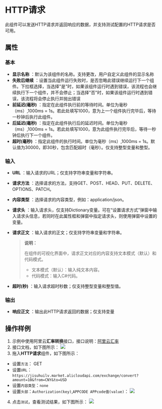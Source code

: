 # HTTP请求

此组件可以发送HTTP请求并返回响应的数据，并支持测试配置的HTTP请求是否可用。

## 属性

### 基本

- **显示名称** ：默认为该组件的名称。支持更改，用户自定义此组件的显示名称
- **失败后继续** ：设置当此组件运行失败时，是否忽略此错误继续运行下一个组件。下拉框选择，当选择"是"时，如果该组件运行时遇到错误，该流程也会继续执行下一个组件，并不会停止；当选择"否"时，如果该组件运行时遇到错误，该流程将会停止执行并抛出错误
- **前延迟(毫秒)** ：指定在此组件执行前的等待时间。单位为毫秒（ms）,1000ms = 1s。若此处填写1000，意为上一个组件执行完毕后，等待一秒钟后执行此组件。
- **后延迟(毫秒)** ：指定在此组件执行后的延迟时间。单位为毫秒（ms）,1000ms = 1s。若此处填写1000，意为此组件执行完毕后，等待一秒钟后执行下一个组件。
- **超时(毫秒)** ：指定此组件的执行时间。单位为毫秒（ms）,1000ms = 1s。默认值为30000，即30秒，包含匹配超时（毫秒）。仅支持整型变量和整型。

### 输入

- **URL** ：输入请求的URL；仅支持字符串变量和字符串。
- **请求方法** ：选择请求的方法，支持GET、POST、HEAD、PUT、DELETE、OPTIONS、PATCH。
- **内容类型** ：选择请求的内容类型，例如：application/json。
- **请求头** ：输入请求头，仅支持Dictionary变量。可在“设置请求方式”弹窗中输入请求头信息，若同时在此属性框和弹窗中指定请求头，则使用弹窗中设置的变量。
- **请求正文** ：输入请求的正文；仅支持字符串变量和字符串。
    >**说明：**
    >
    >在组件的可视化界面中，请求正文对应的内容支持文本模式（默认）和代码模式。
    >
    > - 文本模式（默认）：输入纯文本内容。
    > - 代码模式：输入C#代码。
  
- **超时(秒)** ：输入请求超时秒数；仅支持整型变量和整型值。

### 输出

- **响应正文** ：输出此HTTP请求返回的数据；仅支持变量

## 操作样例

1. 示例中使用阿里云**汇率转换**接口，接口说明：[阿里云汇率](https://market.aliyun.com/products/57000002/cmapi011221.html?spm=5176.12901015.0.i12901015.17e2525cz4KoQ4&innerSource=search_%E6%B1%87%E7%8E%87%E6%9F%A5%E8%AF%A2%E8%BD%AC%E6%8D%A2#sku=yuncode522100006)
2. 接口文档，如下图所示：
   ![](https://docimages.blob.core.chinacloudapi.cn/images/Activities/HTTPRequest1.png)
3. 拖入**HTTP请求**组件，如下图所示：
- 设置`方法`： GET
- 设置`URL`：
`https://jisuhuilv.market.alicloudapi.com/exchange/convert?amount=10&from=CNY&to=USD`
- 设置`内容类型`：`none`
- 设置`头部`：`Authorization(key)`,`APPCODE APPcode值(value)`：
   ![](https://docimages.blob.core.chinacloudapi.cn/images/Activities/HTTPRequest2.png)

4. 点击`测试`，查看测试结果，如下图所示：
   ![](https://docimages.blob.core.chinacloudapi.cn/images/Activities/HTTPRequest3.png)
